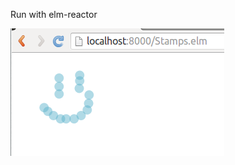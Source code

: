 Run with elm-reactor

![example](https://github.com/luismackmack/example_svg_elm/blob/master/resource/image.png)
